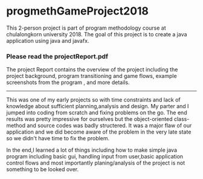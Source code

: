 # progmethGameProject2018
This 2-person project is part of program methodology course at chulalongkorn university 2018.
The goal of this project is to create a java application using java and javafx.


### Please read the projectReport.pdf 
The project Report contains the overview of the project including the project background, program transitioning and game flows, example screenshots from the program , and more details.

--------------------------------------------------------------------------------------------------------------------------------------


This was one of my early projects so with time constraints and lack of knowledge about sufficient planning,analysis and design.
My parter and I jumped into coding from scratch and fixing problems on the go. The end results was pretty impressive for ourselves but the object-oriented class-method and source codes was badly structered. It was a major flaw of our application and we did become aware of the problem in the very late state so we didn't have time to fix the problem. 

In the end,I learned a lot of things including how to make simple java program including basic gui, handling input from user,basic application control flows and most importantly planing/analysis of the project is not something to be looked over.
